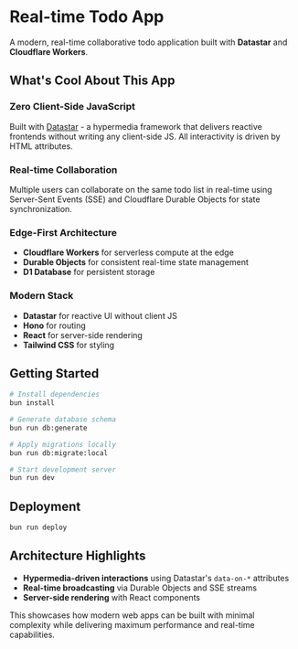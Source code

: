 # Real-time Todo App

A modern, real-time collaborative todo application built with **Datastar** and **Cloudflare Workers**.

## What's Cool About This App

### **Zero Client-Side JavaScript**
Built with [Datastar](https://data-star.dev) - a hypermedia framework that delivers reactive frontends without writing any client-side JS. All interactivity is driven by HTML attributes.

### **Real-time Collaboration**
Multiple users can collaborate on the same todo list in real-time using Server-Sent Events (SSE) and Cloudflare Durable Objects for state synchronization.

### **Edge-First Architecture**
- **Cloudflare Workers** for serverless compute at the edge
- **Durable Objects** for consistent real-time state management
- **D1 Database** for persistent storage

### **Modern Stack**
- **Datastar** for reactive UI without client JS
- **Hono** for routing
- **React** for server-side rendering
- **Tailwind CSS** for styling

## Getting Started

```bash
# Install dependencies
bun install

# Generate database schema
bun run db:generate

# Apply migrations locally
bun run db:migrate:local

# Start development server
bun run dev
```

## Deployment

```bash
bun run deploy
```

## Architecture Highlights

- **Hypermedia-driven interactions** using Datastar's `data-on-*` attributes
- **Real-time broadcasting** via Durable Objects and SSE streams
- **Server-side rendering** with React components

This showcases how modern web apps can be built with minimal complexity while delivering maximum performance and real-time capabilities.
